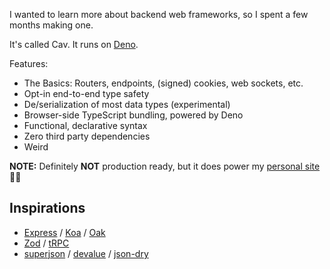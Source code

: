I wanted to learn more about backend web frameworks, so I spent a few months
making one.

It's called Cav. It runs on [Deno](https://deno.land).

Features:

- The Basics: Routers, endpoints, (signed) cookies, web sockets, etc.
- Opt-in end-to-end type safety
- De/serialization of most data types (experimental)
- Browser-side TypeScript bundling, powered by Deno
- Functional, declarative syntax
- Zero third party dependencies
- Weird

**NOTE:** Definitely **NOT** production ready, but it does power my [personal
site](https://connor.lol) 🤷‍♂️ 

## Inspirations

- [Express](https://expressjs.com/) / [Koa](https://koajs.com/) /
  [Oak](https://oakserver.github.io/oak/)
- [Zod](https://github.com/colinhacks/zod) / [tRPC](https://trpc.io)
- [superjson](https://github.com/blitz-js/superjson) /
  [devalue](https://github.com/Rich-Harris/devalue) /
  [json-dry](https://github.com/11ways/json-dry)
